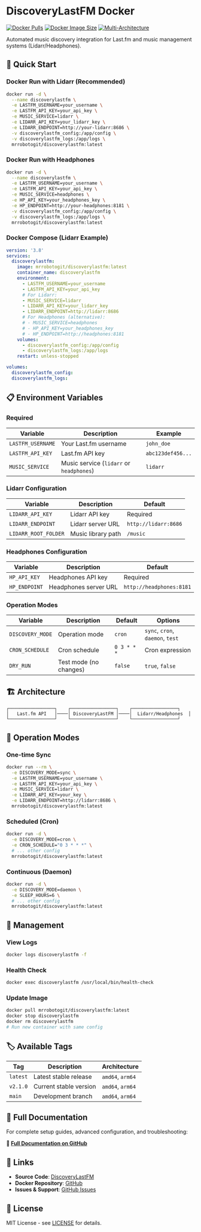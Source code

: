 # DiscoveryLastFM Docker

[![Docker Pulls](https://img.shields.io/docker/pulls/mrrobotogit/discoverylastfm)](https://hub.docker.com/r/mrrobotogit/discoverylastfm)
[![Docker Image Size](https://img.shields.io/docker/image-size/mrrobotogit/discoverylastfm/latest)](https://hub.docker.com/r/mrrobotogit/discoverylastfm)
[![Multi-Architecture](https://img.shields.io/badge/arch-amd64%20%7C%20arm64-blue)](https://hub.docker.com/r/mrrobotogit/discoverylastfm)

Automated music discovery integration for Last.fm and music management systems (Lidarr/Headphones).

## 🚀 Quick Start

### Docker Run with Lidarr (Recommended)
```bash
docker run -d \
  --name discoverylastfm \
  -e LASTFM_USERNAME=your_username \
  -e LASTFM_API_KEY=your_api_key \
  -e MUSIC_SERVICE=lidarr \
  -e LIDARR_API_KEY=your_lidarr_key \
  -e LIDARR_ENDPOINT=http://your-lidarr:8686 \
  -v discoverylastfm_config:/app/config \
  -v discoverylastfm_logs:/app/logs \
  mrrobotogit/discoverylastfm:latest
```

### Docker Run with Headphones
```bash
docker run -d \
  --name discoverylastfm \
  -e LASTFM_USERNAME=your_username \
  -e LASTFM_API_KEY=your_api_key \
  -e MUSIC_SERVICE=headphones \
  -e HP_API_KEY=your_headphones_key \
  -e HP_ENDPOINT=http://your-headphones:8181 \
  -v discoverylastfm_config:/app/config \
  -v discoverylastfm_logs:/app/logs \
  mrrobotogit/discoverylastfm:latest
```

### Docker Compose (Lidarr Example)
```yaml
version: '3.8'
services:
  discoverylastfm:
    image: mrrobotogit/discoverylastfm:latest
    container_name: discoverylastfm
    environment:
      - LASTFM_USERNAME=your_username
      - LASTFM_API_KEY=your_api_key
      # For Lidarr:
      - MUSIC_SERVICE=lidarr
      - LIDARR_API_KEY=your_lidarr_key
      - LIDARR_ENDPOINT=http://lidarr:8686
      # For Headphones (alternative):
      # - MUSIC_SERVICE=headphones
      # - HP_API_KEY=your_headphones_key
      # - HP_ENDPOINT=http://headphones:8181
    volumes:
      - discoverylastfm_config:/app/config
      - discoverylastfm_logs:/app/logs
    restart: unless-stopped

volumes:
  discoverylastfm_config:
  discoverylastfm_logs:
```

## 📋 Environment Variables

### Required
| Variable | Description | Example |
|----------|-------------|---------|
| `LASTFM_USERNAME` | Your Last.fm username | `john_doe` |
| `LASTFM_API_KEY` | Last.fm API key | `abc123def456...` |
| `MUSIC_SERVICE` | Music service (`lidarr` or `headphones`) | `lidarr` |

### Lidarr Configuration
| Variable | Description | Default |
|----------|-------------|---------|
| `LIDARR_API_KEY` | Lidarr API key | Required |
| `LIDARR_ENDPOINT` | Lidarr server URL | `http://lidarr:8686` |
| `LIDARR_ROOT_FOLDER` | Music library path | `/music` |

### Headphones Configuration
| Variable | Description | Default |
|----------|-------------|---------|
| `HP_API_KEY` | Headphones API key | Required |
| `HP_ENDPOINT` | Headphones server URL | `http://headphones:8181` |

### Operation Modes
| Variable | Description | Default | Options |
|----------|-------------|---------|---------|
| `DISCOVERY_MODE` | Operation mode | `cron` | `sync`, `cron`, `daemon`, `test` |
| `CRON_SCHEDULE` | Cron schedule | `0 3 * * *` | Cron expression |
| `DRY_RUN` | Test mode (no changes) | `false` | `true`, `false` |

## 🏗️ Architecture

```
┌─────────────────┐    ┌─────────────────┐    ┌─────────────────┐
│   Last.fm API   │────│ DiscoveryLastFM │────│  Lidarr/Headphones  │
└─────────────────┘    └─────────────────┘    └─────────────────┘
```

## 🎯 Operation Modes

### One-time Sync
```bash
docker run --rm \
  -e DISCOVERY_MODE=sync \
  -e LASTFM_USERNAME=your_username \
  -e LASTFM_API_KEY=your_api_key \
  -e MUSIC_SERVICE=lidarr \
  -e LIDARR_API_KEY=your_key \
  -e LIDARR_ENDPOINT=http://lidarr:8686 \
  mrrobotogit/discoverylastfm:latest
```

### Scheduled (Cron)
```bash
docker run -d \
  -e DISCOVERY_MODE=cron \
  -e CRON_SCHEDULE="0 3 * * *" \
  # ... other config
  mrrobotogit/discoverylastfm:latest
```

### Continuous (Daemon)
```bash
docker run -d \
  -e DISCOVERY_MODE=daemon \
  -e SLEEP_HOURS=6 \
  # ... other config
  mrrobotogit/discoverylastfm:latest
```

## 🔧 Management

### View Logs
```bash
docker logs discoverylastfm -f
```

### Health Check
```bash
docker exec discoverylastfm /usr/local/bin/health-check
```

### Update Image
```bash
docker pull mrrobotogit/discoverylastfm:latest
docker stop discoverylastfm
docker rm discoverylastfm
# Run new container with same config
```

## 🏷️ Available Tags

| Tag | Description | Architecture |
|-----|-------------|--------------|
| `latest` | Latest stable release | `amd64`, `arm64` |
| `v2.1.0` | Current stable version | `amd64`, `arm64` |
| `main` | Development branch | `amd64`, `arm64` |

## 📖 Full Documentation

For complete setup guides, advanced configuration, and troubleshooting:

**🔗 [Full Documentation on GitHub](https://github.com/MrRobotoGit/DiscoveryLastFM-Docker)**

## 🔗 Links

- **Source Code**: [DiscoveryLastFM](https://github.com/MrRobotoGit/DiscoveryLastFM)
- **Docker Repository**: [GitHub](https://github.com/MrRobotoGit/DiscoveryLastFM-Docker)
- **Issues & Support**: [GitHub Issues](https://github.com/MrRobotoGit/DiscoveryLastFM-Docker/issues)

## 📄 License

MIT License - see [LICENSE](https://github.com/MrRobotoGit/DiscoveryLastFM-Docker/blob/main/LICENSE) for details.
